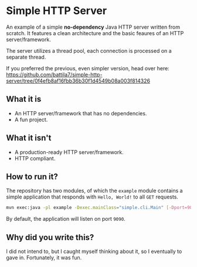 # Simple HTTP Server

An example of a simple **no-dependency** Java HTTP server written from scratch. It features a clean architecture and the basic feaures of an HTTP server/framework.

The server utilizes a thread pool, each connection is processed on a separate thread.

If you preferred the previous, even simpler version, head over here: https://github.com/battila7/simple-http-server/tree/0f4efb8af16fbb36b30f1d4549b08a003f814326

## What it is

  * An HTTP server/framework that has no dependencies.
  * A fun project.

## What it isn't

  * A production-ready HTTP server/framework.
  * HTTP compliant. 

## How to run it?

The repository has two modules, of which the `example` module contains a simple application that responds with `Hello, World!` to all `GET` requests.

~~~~bash
mvn exec:java -pl example -Dexec.mainClass="simple.cli.Main" [-Dport=9090]
~~~~

By default, the application will listen on port `9090`.

## Why did you write this?

I did not intend to, but I caught myself thinking about it, so I eventually to gave in. Fortunately, it was fun.
